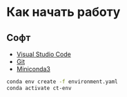 # Как начать работу
## Софт
- [Visual Studio Code](https://code.visualstudio.com/)
- [Git](https://git-scm.com/downloads)
- [Miniconda3](https://docs.conda.io/en/latest/miniconda.html)

```bash
conda env create -f environment.yaml
conda activate ct-env
```
